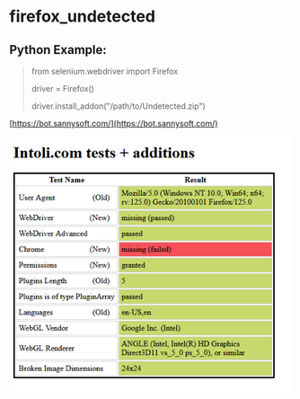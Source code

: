 # firefox_undetected

## Python Example:
> from selenium.webdriver import Firefox
> 
> driver = Firefox()
> 
> driver.install_addon("/path/to/Undetected.zip")

[https://bot.sannysoft.com/](https://bot.sannysoft.com/)

![alt text](https://raw.githubusercontent.com/tnsatt/firefox_undetected/main/test.png)
